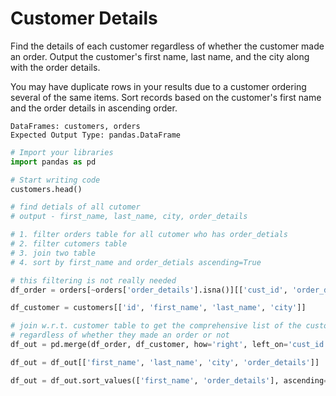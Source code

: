 # Customer Details

Find the details of each customer regardless of whether the customer made an order. Output the customer's first name, last name, and the city along with the order details.

You may have duplicate rows in your results due to a customer ordering several of the same items. Sort records based on the customer's first name and the order details in ascending order.

```
DataFrames: customers, orders
Expected Output Type: pandas.DataFrame
```

```python
# Import your libraries
import pandas as pd

# Start writing code
customers.head()

# find detials of all cutomer
# output - first_name, last_name, city, order_details

# 1. filter orders table for all cutomer who has order_detials
# 2. filter cutomers table
# 3. join two table
# 4. sort by first_name and order_detials ascending=True

# this filtering is not really needed
df_order = orders[~orders['order_details'].isna()][['cust_id', 'order_details']]

df_customer = customers[['id', 'first_name', 'last_name', 'city']]

# join w.r.t. customer table to get the comprehensive list of the customer
# regardless of whether they made an order or not
df_out = pd.merge(df_order, df_customer, how='right', left_on='cust_id', right_on='id')

df_out = df_out[['first_name', 'last_name', 'city', 'order_details']]

df_out = df_out.sort_values(['first_name', 'order_details'], ascending=True)
```